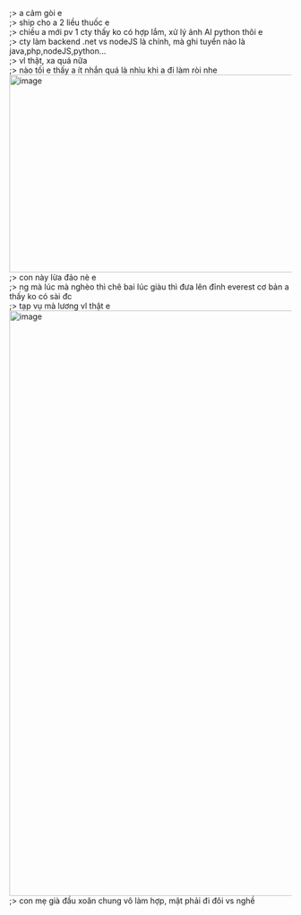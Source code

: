 ;> a cảm gòi e<br>
;> ship cho a 2 liều thuốc e<br>
;> chiều a mới pv 1 cty thấy ko có hợp lắm, xử lý ảnh AI python thôi e<br>
;> cty làm backend .net vs nodeJS là chính, mà ghi tuyển nào là java,php,nodeJS,python...<br>
;> vl thật, xa quá nữa<br>
;> nào tối e thấy a ít nhắn quá là nhìu khi a đi làm ròi nhe<br>
<img width="981" height="353" alt="image" src="https://github.com/user-attachments/assets/d27051b0-27cb-44f4-bb2c-50b1f2ac1863" /><br>
;> con này lừa đảo nè e<br>
;> ng mà lúc mà nghèo thì chê bai lúc giàu thì đưa lên đỉnh everest cơ bản a thấy ko có sài đc<br>
;> tạp vụ mà lương vl thật e<br>
<img width="1473" height="1045" alt="image" src="https://github.com/user-attachments/assets/b389b1ba-5b03-40a7-a73d-ffab5fa629de" /><br>
;> con mẹ già đầu xoăn chung vô làm hợp, mặt phải đi đôi vs nghề
